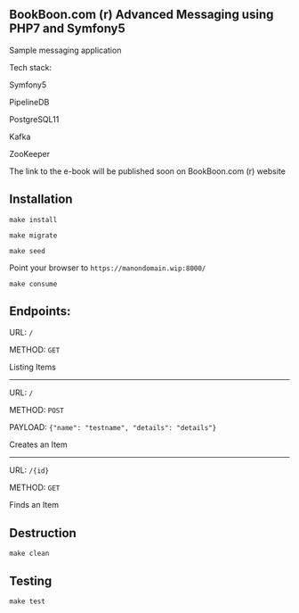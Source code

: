 BookBoon.com (r) Advanced Messaging using PHP7 and Symfony5
-------------------------------------------------------------

Sample messaging application

Tech stack:

Symfony5

PipelineDB

PostgreSQL11

Kafka

ZooKeeper

The link to the e-book will be published soon on BookBoon.com (r) website



Installation
--------------

``` make install ```

``` make migrate ```

``` make seed ```

Point your browser to ``` https://manondomain.wip:8000/ ```

``` make consume ```



Endpoints:
-----------

URL: ``` / ```

METHOD: ``` GET ```

Listing Items


____________________

URL: ``` / ```

METHOD: ``` POST ```

PAYLOAD: ``` {"name": "testname", "details": "details"} ```

Creates an Item


____________________

URL: ``` /{id} ```

METHOD: ``` GET ```

Finds an Item



Destruction
--------------

``` make clean ```



Testing
---------

``` make test ```
